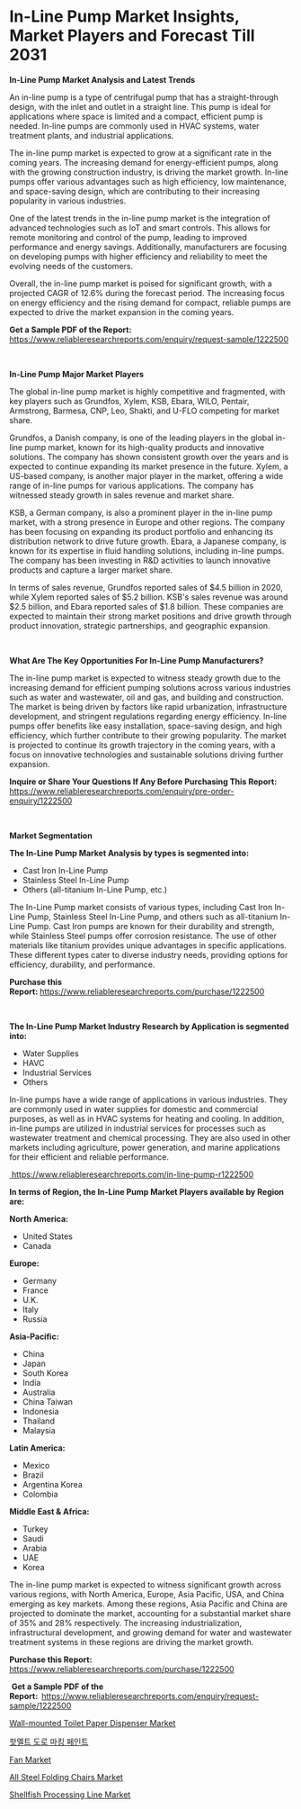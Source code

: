 <p><h1>In-Line Pump Market Insights, Market Players and Forecast Till 2031</h1></p><p><strong>In-Line Pump Market Analysis and Latest Trends</strong></p>
<p><p>An in-line pump is a type of centrifugal pump that has a straight-through design, with the inlet and outlet in a straight line. This pump is ideal for applications where space is limited and a compact, efficient pump is needed. In-line pumps are commonly used in HVAC systems, water treatment plants, and industrial applications.</p><p>The in-line pump market is expected to grow at a significant rate in the coming years. The increasing demand for energy-efficient pumps, along with the growing construction industry, is driving the market growth. In-line pumps offer various advantages such as high efficiency, low maintenance, and space-saving design, which are contributing to their increasing popularity in various industries.</p><p>One of the latest trends in the in-line pump market is the integration of advanced technologies such as IoT and smart controls. This allows for remote monitoring and control of the pump, leading to improved performance and energy savings. Additionally, manufacturers are focusing on developing pumps with higher efficiency and reliability to meet the evolving needs of the customers.</p><p>Overall, the in-line pump market is poised for significant growth, with a projected CAGR of 12.6% during the forecast period. The increasing focus on energy efficiency and the rising demand for compact, reliable pumps are expected to drive the market expansion in the coming years.</p></p>
<p><strong>Get a Sample PDF of the Report:&nbsp;</strong> <a href="https://www.reliableresearchreports.com/enquiry/request-sample/1222500">https://www.reliableresearchreports.com/enquiry/request-sample/1222500</a></p>
<p>&nbsp;</p>
<p><strong>In-Line Pump Major Market Players</strong></p>
<p><p>The global in-line pump market is highly competitive and fragmented, with key players such as Grundfos, Xylem, KSB, Ebara, WILO, Pentair, Armstrong, Barmesa, CNP, Leo, Shakti, and U-FLO competing for market share. </p><p>Grundfos, a Danish company, is one of the leading players in the global in-line pump market, known for its high-quality products and innovative solutions. The company has shown consistent growth over the years and is expected to continue expanding its market presence in the future. Xylem, a US-based company, is another major player in the market, offering a wide range of in-line pumps for various applications. The company has witnessed steady growth in sales revenue and market share.</p><p>KSB, a German company, is also a prominent player in the in-line pump market, with a strong presence in Europe and other regions. The company has been focusing on expanding its product portfolio and enhancing its distribution network to drive future growth. Ebara, a Japanese company, is known for its expertise in fluid handling solutions, including in-line pumps. The company has been investing in R&D activities to launch innovative products and capture a larger market share.</p><p>In terms of sales revenue, Grundfos reported sales of $4.5 billion in 2020, while Xylem reported sales of $5.2 billion. KSB's sales revenue was around $2.5 billion, and Ebara reported sales of $1.8 billion. These companies are expected to maintain their strong market positions and drive growth through product innovation, strategic partnerships, and geographic expansion.</p></p>
<p>&nbsp;</p>
<p><strong>What Are The Key Opportunities For In-Line Pump Manufacturers?</strong></p>
<p><p>The in-line pump market is expected to witness steady growth due to the increasing demand for efficient pumping solutions across various industries such as water and wastewater, oil and gas, and building and construction. The market is being driven by factors like rapid urbanization, infrastructure development, and stringent regulations regarding energy efficiency. In-line pumps offer benefits like easy installation, space-saving design, and high efficiency, which further contribute to their growing popularity. The market is projected to continue its growth trajectory in the coming years, with a focus on innovative technologies and sustainable solutions driving further expansion.</p></p>
<p><strong>Inquire or Share Your Questions If Any Before Purchasing This Report:</strong> <a href="https://www.reliableresearchreports.com/enquiry/pre-order-enquiry/1222500">https://www.reliableresearchreports.com/enquiry/pre-order-enquiry/1222500</a></p>
<p>&nbsp;</p>
<p><strong>Market Segmentation</strong></p>
<p><strong>The In-Line Pump Market Analysis by types is segmented into:</strong></p>
<p><ul><li>Cast Iron In-Line Pump</li><li>Stainless Steel In-Line Pump</li><li>Others (all-titanium In-Line Pump, etc.)</li></ul></p>
<p><p>The In-Line Pump market consists of various types, including Cast Iron In-Line Pump, Stainless Steel In-Line Pump, and others such as all-titanium In-Line Pump. Cast Iron pumps are known for their durability and strength, while Stainless Steel pumps offer corrosion resistance. The use of other materials like titanium provides unique advantages in specific applications. These different types cater to diverse industry needs, providing options for efficiency, durability, and performance.</p></p>
<p><strong>Purchase this Report:&nbsp;</strong><a href="https://www.reliableresearchreports.com/purchase/1222500">https://www.reliableresearchreports.com/purchase/1222500</a></p>
<p>&nbsp;</p>
<p><strong>The In-Line Pump Market Industry Research by Application is segmented into:</strong></p>
<p><ul><li>Water Supplies</li><li>HAVC</li><li>Industrial Services</li><li>Others</li></ul></p>
<p><p>In-line pumps have a wide range of applications in various industries. They are commonly used in water supplies for domestic and commercial purposes, as well as in HVAC systems for heating and cooling. In addition, in-line pumps are utilized in industrial services for processes such as wastewater treatment and chemical processing. They are also used in other markets including agriculture, power generation, and marine applications for their efficient and reliable performance.</p></p>
<p><a href="https://www.reliableresearchreports.com/in-line-pump-r1222500">&nbsp;https://www.reliableresearchreports.com/in-line-pump-r1222500</a></p>
<p><strong>In terms of Region, the In-Line Pump Market Players available by Region are:</strong></p>
<p>
    <p> <strong> North America: </strong>
        <ul>
            <li>United States</li>
            <li>Canada</li>
        </ul>
        </p> 
    <p> <strong> Europe: </strong>
        <ul>
            <li>Germany</li>
            <li>France</li>
            <li>U.K.</li>
            <li>Italy</li>
            <li>Russia</li>
        </ul>
        </p> 
    <p> <strong> Asia-Pacific: </strong>
        <ul>
            <li>China</li>
            <li>Japan</li>
            <li>South Korea</li>
            <li>India</li>
            <li>Australia</li>
            <li>China Taiwan</li>
            <li>Indonesia</li>
            <li>Thailand</li>
            <li>Malaysia</li>
        </ul>
        </p> 
    <p> <strong> Latin America: </strong>
        <ul>
            <li>Mexico</li>
            <li>Brazil</li>
            <li>Argentina Korea</li>
            <li>Colombia</li>
        </ul>
        </p> 
    <p> <strong> Middle East & Africa: </strong>
        <ul>
            <li>Turkey</li>
            <li>Saudi</li>
            <li>Arabia</li>
            <li>UAE</li>
            <li>Korea</li>
        </ul>
    </p>
    </p>
<p><p>The in-line pump market is expected to witness significant growth across various regions, with North America, Europe, Asia Pacific, USA, and China emerging as key markets. Among these regions, Asia Pacific and China are projected to dominate the market, accounting for a substantial market share of 35% and 28% respectively. The increasing industrialization, infrastructural development, and growing demand for water and wastewater treatment systems in these regions are driving the market growth.</p></p>
<p><strong>Purchase this Report: </strong><a href="https://www.reliableresearchreports.com/purchase/1222500">https://www.reliableresearchreports.com/purchase/1222500</a></p>
<p>&nbsp;<strong>Get a Sample PDF of the Report:&nbsp;&nbsp;</strong><a href="https://www.reliableresearchreports.com/enquiry/request-sample/1222500">https://www.reliableresearchreports.com/enquiry/request-sample/1222500</a></p>
<p><strong></strong></p>
<p><p><a href="https://github.com/BraidenLucas2019/Market-Research-Report-List-1/blob/main/wall-mounted-toilet-paper-dispenser-market.md">Wall-mounted Toilet Paper Dispenser Market</a></p><p><a href="https://github.com/muchswr/Market-Research-Report-List-2/blob/main/294243470372.md">핫멜트 도로 마킹 페인트</a></p><p><a href="https://medium.com/@crystalwastonh89/fan-market-size-is-growing-at-cagr-of-11-3-d7e7d31e03b6">Fan Market</a></p><p><a href="https://medium.com/@goldapearce28ryuytr/all-steel-folding-chairs-market-growth-outlook-from-2024-to-2031-and-it-is-projecting-at-6-8-96ea30b1c1b2">All Steel Folding Chairs Market</a></p><p><a href="https://github.com/lukmanduiky01/Market-Research-Report-List-1/blob/main/shellfish-processing-line-market.md">Shellfish Processing Line Market</a></p></p>